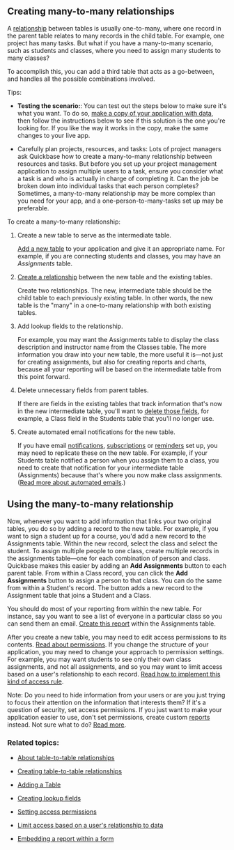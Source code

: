 ## Creating many-to-many relationships

A [relationship](https://helpv2.quickbase.com/hc/en-us/articles/4570287263636-About-table-to-table-relationships-) between tables is usually one-to-many, where one record in the parent table relates to many records in the child table. For example, one project has many tasks. But what if you have a many-to-many scenario, such as students and classes, where you need to assign many students to many classes?

To accomplish this, you can add a third table that acts as a go-between, and handles all the possible combinations involved.

Tips:

-   **Testing the scenario:**: You can test out the steps below to make sure it's what you want. To do so, [make a copy of your application with data](https://helpv2.quickbase.com/hc/en-us/articles/4570366892692), then follow the instructions below to see if this solution is the one you're looking for. If you like the way it works in the copy, make the same changes to your live app.
    
-   Carefully plan projects, resources, and tasks: Lots of project managers ask Quickbase how to create a many-to-many relationship between resources and tasks. But before you set up your project management application to assign multiple users to a task, ensure you consider what a task is and who is actually in charge of completing it. Can the job be broken down into individual tasks that each person completes? Sometimes, a many-to-many relationship may be more complex than you need for your app, and a one-person-to-many-tasks set up may be preferable.
    

To create a many-to-many relationship:

1.  Create a new table to serve as the intermediate table.
    
    [Add a new table](https://helpv2.quickbase.com/hc/en-us/articles/4570404266004-Adding-new-tables-) to your application and give it an appropriate name. For example, if you are connecting students and classes, you may have an _Assignments_ table.
    
2.  [Create a relationship](https://helpv2.quickbase.com/hc/en-us/articles/4570269732756-Creating-table-to-table-relationships-) between the new table and the existing tables.
    
    Create two relationships. The new, intermediate table should be the child table to each previously existing table. In other words, the new table is the "many" in a one-to-many relationship with both existing tables.
    
3.  Add lookup fields to the relationship.
    
    For example, you may want the Assignments table to display the class description and instructor name from the Classes table. The more information you draw into your new table, the more useful it is—not just for creating assignments, but also for creating reports and charts, because all your reporting will be based on the intermediate table from this point forward.
    
4.  Delete unnecessary fields from parent tables.
    
    If there are fields in the existing tables that track information that's now in the new intermediate table, you'll want to [delete those fields](https://helpv2.quickbase.com/hc/en-us/articles/4570367639316-Deleting-a-field-), for example, a Class field in the Students table that you'll no longer use.
    
5.  Create automated email notifications for the new table.
    
    If you have email [notifications](https://helpv2.quickbase.com/hc/en-us/articles/4570363594260-About-Record-Change-Notifications-), [subscriptions](https://helpv2.quickbase.com/hc/en-us/articles/4570276923156-About-Report-Subscriptions-) or [reminders](https://helpv2.quickbase.com/hc/en-us/articles/4570363377300-About-Reminders-) set up, you may need to replicate these on the new table. For example, if your Students table notified a person when you assign them to a class, you need to create that notification for your intermediate table (Assignments) because that's where you now make class assignments. ([Read more about automated emails](https://helpv2.quickbase.com/hc/en-us/articles/4570337442324-About-Automatic-email-).)
    

## Using the many-to-many relationship

Now, whenever you want to add information that links your two original tables, you do so by adding a record to the new table. For example, if you want to sign a student up for a course, you'd add a new record to the Assignments table. Within the new record, select the class and select the student. To assign multiple people to one class, create multiple records in the assignments table—one for each combination of person and class. Quickbase makes this easier by adding an **Add Assignments** button to each parent table. From within a Class record, you can click the **Add Assignments** button to assign a person to that class. You can do the same from within a Student's record. The button adds a new record to the Assignment table that joins a Student and a Class.

You should do most of your reporting from within the new table. For instance, say you want to see a list of everyone in a particular class so you can send them an email. [Create this report](https://helpv2.quickbase.com/hc/en-us/articles/4570327815572-Create-a-new-report-) within the Assignments table.

After you create a new table, you may need to edit access permissions to its contents. [Read about permissions](https://helpv2.quickbase.com/hc/en-us/articles/4570403703316-Set-Up-Access-Permissions-). If you change the structure of your application, you may need to change your approach to permission settings. For example, you may want students to see only their own class assignments, and not all assignments, and so you may want to limit access based on a user's relationship to each record. [Read how to implement this kind of access rule](https://helpv2.quickbase.com/hc/en-us/articles/4570340960276-Manage-User-Access-Based-on-a-User-s-Relationship-to-Application-Content-).

Note: Do you need to hide information from your users or are you just trying to focus their attention on the information that interests them? If it's a question of security, set access permissions. If you just want to make your application easier to use, don't set permissions, create custom [reports](https://helpv2.quickbase.com/hc/en-us/articles/4570317429908-About-reports-and-charts-) instead. Not sure what to do? [Read more](https://helpv2.quickbase.com/hc/en-us/articles/4570277017492-About-Data-Access-and-Security-).

### Related topics:

-   [About table-to-table relationships](https://helpv2.quickbase.com/hc/en-us/articles/4570287263636-About-table-to-table-relationships-)
    
-   [Creating table-to-table relationships](https://helpv2.quickbase.com/hc/en-us/articles/4570269732756-Creating-table-to-table-relationships-)
    
-   [Adding a Table](https://helpv2.quickbase.com/hc/en-us/articles/4570404266004-Adding-new-tables-)
    
-   [Creating lookup fields](https://helpv2.quickbase.com/hc/en-us/articles/4570275339156-Creating-lookup-fields-)
    
-   [Setting access permissions](https://helpv2.quickbase.com/hc/en-us/articles/4570403703316-Set-Up-Access-Permissions-)
    
-   [Limit access based on a user's relationship to data](https://helpv2.quickbase.com/hc/en-us/articles/4570340960276-Manage-User-Access-Based-on-a-User-s-Relationship-to-Application-Content-)
    
-   [Embedding a report within a form](https://helpv2.quickbase.com/hc/en-us/articles/4570378411412-Embedding-a-report-in-a-form-)